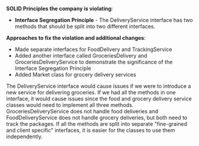 **SOLID Principles the company is violating**:

- **Interface Segregation Principle** - The DeliveryService interface has two methods that should be
split into two different interfaces.

**Approaches to fix the violation and additional changes**:
- Made separate interfaces for FoodDelivery and TrackingService
- Added another interface called GroceriesDelivery and GroceriesDeliveryService to demonstrate the 
significance of the Interface Segregation Principle
- Added Market class for grocery delivery services

The DeliveryService interface would cause issues if we were to introduce a new service for 
delivering groceries. If we had all the methods in one interface, it would cause issues since 
the food and grocery delivery service classes would need to implement all three methods.
GroceriesDeliveryService does not handle food deliveries and FoodDeliveryService does not handle
grocery deliveries, but both need to track the packages. If all the methods are split into separate
"fine-grained and client specific" interfaces, it is easier for the classes to use them independently.
